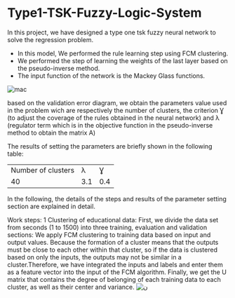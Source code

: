 # Type1-TSK-Fuzzy-Logic-System
In this project, we have designed a type one tsk fuzzy neural network to solve the regression problem.
- In this model, We performed the rule learning step using FCM clustering.
- We performed the step of learning the weights of the last layer based on the pseudo-inverse method.
- The input function of the network is the Mackey Glass functions.

![mac](https://user-images.githubusercontent.com/115353236/200356432-d7d5f0cc-a742-44c0-827e-b99fe4401e49.PNG)


based on the validation error diagram, we obtain the parameters value used in the problem wich are respectively the number of clusters, the criterion Ɣ (to adjust the coverage of the rules obtained in the neural network) and λ (regulator term which is in the objective function in the pseudo-inverse method to obtain the matrix A)

The results of setting the parameters are briefly shown in the following table:

<table>
  <tr>
    <td>Number of clusters</td>
    <td>λ</td>
    <td>Ɣ</td>
  </tr>
  <tr>
    <td>40</td>
    <td>3.1</td>
    <td>0.4</td>
  </tr>
</table>
  
In the following, the details of the steps and results of the parameter setting section are explained
 in detail.


Work steps:
1 Clustering of educational data:
First, we divide the data set from seconds (1 to 1500) into three training, evaluation and validation sections:
We apply FCM clustering to training data based on input and output values. Because the formation of a cluster means that the outputs
must be close to each other within that cluster, so if the data is clustered based on only the inputs, the outputs may not be similar
in a cluster.Therefore, we have integrated the inputs and labels and enter them as a feature vector into the input of the FCM algorithm.
Finally, we get the U matrix that contains the degree of belonging of each training data to each cluster, as well as their center and variance.
![ن](https://user-images.githubusercontent.com/115353236/200360717-3327c779-ef33-429d-99c1-9c9697703c5a.PNG)

